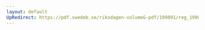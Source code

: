 ```yaml
---
layout: default
UpRedirect: https://pdf.swedeb.se/riksdagen-volumeG-pdf/199091/reg_199091/reg_199091_0585.pdf
---
```


